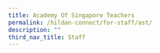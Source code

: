 ```yaml
---
title: Academy Of Singapore Teachers
permalink: /hildan-connect/for-staff/ast/
description: ""
third_nav_title: Staff
---
```

